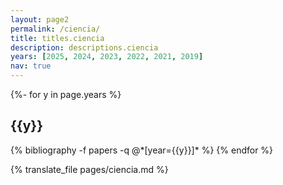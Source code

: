 ```yaml
---
layout: page2
permalink: /ciencia/
title: titles.ciencia
description: descriptions.ciencia
years: [2025, 2024, 2023, 2022, 2021, 2019]
nav: true
---
```

<!-- _pages/ciencia.md -->
<div class="publications">

{%- for y in page.years %}
  <h2 class="year">{{y}}</h2>
  {% bibliography -f papers -q @*[year={{y}}]* %}
{% endfor %}

</div>

{% translate_file pages/ciencia.md %}